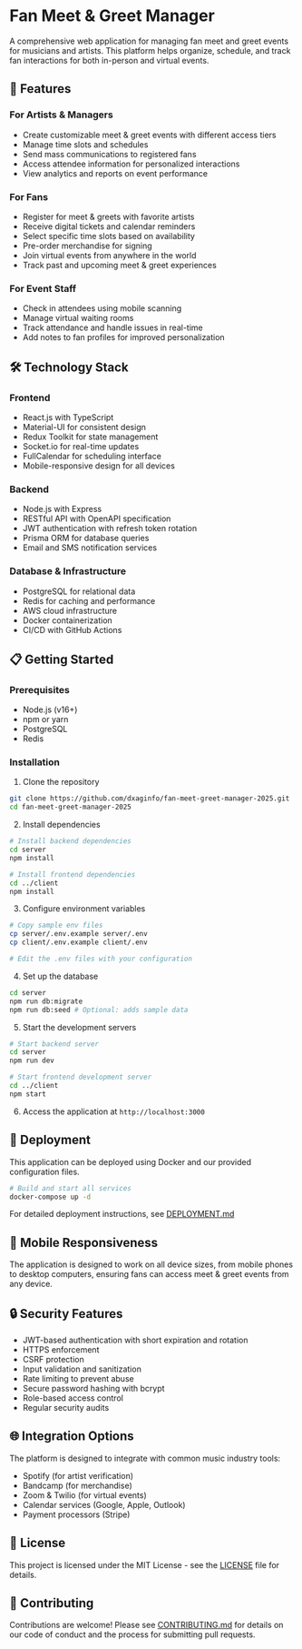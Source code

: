 # Fan Meet & Greet Manager

A comprehensive web application for managing fan meet and greet events for musicians and artists. This platform helps organize, schedule, and track fan interactions for both in-person and virtual events.

## 🌟 Features

### For Artists & Managers
- Create customizable meet & greet events with different access tiers
- Manage time slots and schedules
- Send mass communications to registered fans
- Access attendee information for personalized interactions
- View analytics and reports on event performance

### For Fans
- Register for meet & greets with favorite artists
- Receive digital tickets and calendar reminders
- Select specific time slots based on availability
- Pre-order merchandise for signing
- Join virtual events from anywhere in the world
- Track past and upcoming meet & greet experiences

### For Event Staff
- Check in attendees using mobile scanning
- Manage virtual waiting rooms
- Track attendance and handle issues in real-time
- Add notes to fan profiles for improved personalization

## 🛠️ Technology Stack

### Frontend
- React.js with TypeScript
- Material-UI for consistent design
- Redux Toolkit for state management
- Socket.io for real-time updates
- FullCalendar for scheduling interface
- Mobile-responsive design for all devices

### Backend
- Node.js with Express
- RESTful API with OpenAPI specification
- JWT authentication with refresh token rotation
- Prisma ORM for database queries
- Email and SMS notification services

### Database & Infrastructure
- PostgreSQL for relational data
- Redis for caching and performance
- AWS cloud infrastructure
- Docker containerization
- CI/CD with GitHub Actions

## 📋 Getting Started

### Prerequisites
- Node.js (v16+)
- npm or yarn
- PostgreSQL
- Redis

### Installation

1. Clone the repository
```bash
git clone https://github.com/dxaginfo/fan-meet-greet-manager-2025.git
cd fan-meet-greet-manager-2025
```

2. Install dependencies
```bash
# Install backend dependencies
cd server
npm install

# Install frontend dependencies
cd ../client
npm install
```

3. Configure environment variables
```bash
# Copy sample env files
cp server/.env.example server/.env
cp client/.env.example client/.env

# Edit the .env files with your configuration
```

4. Set up the database
```bash
cd server
npm run db:migrate
npm run db:seed # Optional: adds sample data
```

5. Start the development servers
```bash
# Start backend server
cd server
npm run dev

# Start frontend development server
cd ../client
npm start
```

6. Access the application at `http://localhost:3000`

## 🚀 Deployment

This application can be deployed using Docker and our provided configuration files.

```bash
# Build and start all services
docker-compose up -d
```

For detailed deployment instructions, see [DEPLOYMENT.md](./DEPLOYMENT.md)

## 📱 Mobile Responsiveness

The application is designed to work on all device sizes, from mobile phones to desktop computers, ensuring fans can access meet & greet events from any device.

## 🔒 Security Features

- JWT-based authentication with short expiration and rotation
- HTTPS enforcement
- CSRF protection
- Input validation and sanitization
- Rate limiting to prevent abuse
- Secure password hashing with bcrypt
- Role-based access control
- Regular security audits

## 🌐 Integration Options

The platform is designed to integrate with common music industry tools:
- Spotify (for artist verification)
- Bandcamp (for merchandise)
- Zoom & Twilio (for virtual events)
- Calendar services (Google, Apple, Outlook)
- Payment processors (Stripe)

## 📄 License

This project is licensed under the MIT License - see the [LICENSE](./LICENSE) file for details.

## 👥 Contributing

Contributions are welcome! Please see [CONTRIBUTING.md](./CONTRIBUTING.md) for details on our code of conduct and the process for submitting pull requests.
